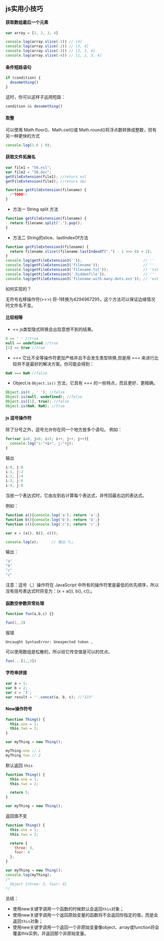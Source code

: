 ##  js实用小技巧

#### 获取数组最后一个元素
```js
var array = [1, 2, 3, 4]

console.log(array.slice(-1)) // [4]
console.log(array.slice(-2)) // [3, 4]
console.log(array.slice(-3)) // [2, 3, 4]
console.log(array.slice(-4)) // [1, 2, 3, 4]
```
#### 条件短路语句
```js
if (condition) {
  dosomething()
}
```
这时，你可以这样子运用短路：
```js
condition && dosomething()
```

#### 取整 
可以使用 Math.floor()、Math.ceil()或 Math.round()将浮点数转换成整数，但有另一种更快的方式
```js
console.log(1.6 | 0); 
```


#### 获取文件拓展名
```js
var file1 = "50.xsl";
var file2 = "30.doc";
getFileExtension(file1); //returs xsl
getFileExtension(file2); //returs doc

function getFileExtension(filename) {
  /*TODO*/
}
```
- 方法一 String split 方法
```js
function getFileExtension(filename) {
  return filename.split('.').pop();
}
```
- 方法二 String的slice、lastIndexOf方法
```js
function getFileExtension3(filename) {
  return filename.slice((filename.lastIndexOf(".") - 1 >>> 0) + 2);
}
console.log(getFileExtension3(''));                            // ''
console.log(getFileExtension3('filename'));                    // ''
console.log(getFileExtension3('filename.txt'));                // 'txt'
console.log(getFileExtension3('.hiddenfile'));                 // ''
console.log(getFileExtension3('filename.with.many.dots.ext')); // 'ext'
```

如何实现的？

无符号右移操作符(>>>) 将-1转换为4294967295，这个方法可以保证边缘情况时文件名不变。

#### 比较相等
- ==
js类型隐式转换会出现意想不到的结果。
```js
0 == ' ' //true
null == undefined //true
[1] == true //true
```
- === 
它比不全等操作符更加严格并且不会发生类型转换,但是用 === 来进行比较并不是最好的解决方案。你可能会得到：
```js
NaN === NaN //false
```
- Object.is 
`Object.is()`  方法，它具有 === 的一些特点，而且更好、更精确。
```js
Object.is(0 , ' '); //false
Object.is(null, undefined); //false
Object.is([1], true); //false
Object.is(NaN, NaN); //true
```

#### js 逗号操作符
除了分号之外，逗号允许你在同一个地方放多个语句。 例如：
```js
for(var i=0, j=0; i<5; i++, j++, j++){
  console.log("i:"+i+", j:"+j);
}
```
输出
```js
i:0, j:0
i:1, j:2
i:2, j:4
i:3, j:6
i:4, j:8
```
当放一个表达式时，它由左到右计算每个表达式，并传回最右边的表达式。

例如：
```js
function a(){console.log('a'); return 'a';}
function b(){console.log('b'); return 'b';}
function c(){console.log('c'); return 'c';}

var x = (a(), b(), c());

console.log(x);      // 输出「c」
```
输出：
```js
"a"
"b"
"c"
"c"
```
注意：逗号（,）操作符在 JavaScript 中所有的操作符里是最低的优先顺序，所以没有括号表达式时将变为：(x = a()), b(), c();。

#### 函数空参数异常处理
```js
function fun(a,b,c) {}

fun(1,,3)
```
报错
```
Uncaught SyntaxError: Unexpected token ,
```
可以使用数组是松散的，所以给它传空值是可以的优点。
```js
fun(...[1,,3])
```

#### 字符串拼接
```js
var a = 1;
var b = 2;
var c = '3';
var result = ''.concat(a, b, c); //"123"
```

#### New操作符号
```js
function Thing() {
  this.one = 1;
  this.two = 2;
}

var myThing = new Thing();

myThing.one // 1
myThing.two // 2
```
默认返回 `this`
```js
function Thing() {
  this.one = 1;
  this.two = 2;

  return 5;
}

var myThing = new Thing();
```
返回值不变
```js
function Thing() {
  this.one = 1;
  this.two = 2;

  return {
    three: 3,
    four: 4
  };
}

var myThing = new Thing();
console.log(myThing);
/*
  Object {three: 3, four: 4}
*/
```
总结：
- 使用new关键字调用一个函数的时候默认会返回`this`对象；
- 使用new关键字调用一个返回原始变量的函数将不会返回你指定的值，而是会返回`this`对象；
- 使用new关键字调用一个返回一个非原始变量像object、array或function将会覆盖this实例，并返回那个非原始变量。

